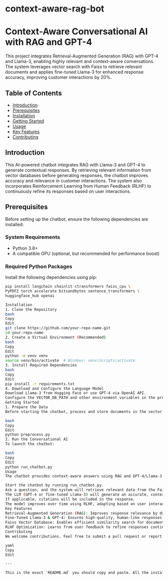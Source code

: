 # context-aware-rag-bot

# Context-Aware Conversational AI with RAG and GPT-4  

This project integrates Retrieval-Augmented Generation (RAG) with GPT-4 and Llama-3, enabling highly relevant and context-aware conversations. The system leverages vector search with Faiss to retrieve relevant documents and applies fine-tuned Llama-3 for enhanced response accuracy, improving customer interactions by 20%.  

## Table of Contents  
- [Introduction](#introduction)  
- [Prerequisites](#prerequisites)  
- [Installation](#installation)  
- [Getting Started](#getting-started)  
- [Usage](#usage)  
- [Key Features](#key-features)  
- [Contributing](#contributing)  

## Introduction  
This AI-powered chatbot integrates RAG with Llama-3 and GPT-4 to generate contextual responses. By retrieving relevant information from vector databases before generating responses, the chatbot improves accuracy and relevance in customer interactions. The system also incorporates Reinforcement Learning from Human Feedback (RLHF) to continuously refine its responses based on user interactions.  

## Prerequisites  
Before setting up the chatbot, ensure the following dependencies are installed:  

### System Requirements  
- Python 3.8+  
- A compatible GPU (optional, but recommended for performance boost)  

### Required Python Packages  
Install the following dependencies using pip:  
```bash
pip install langchain chainlit ctransformers faiss_cpu \
PyPDF2 torch accelerate bitsandbytes sentence_transformers \
huggingface_hub openai

Installation
1. Clone the Repository
bash
Copy
Edit
git clone https://github.com/your-repo-name.git  
cd your-repo-name  
2. Create a Virtual Environment (Recommended)
bash
Copy
Edit
python -m venv venv  
source venv/bin/activate  # Windows: venv\Scripts\activate  
3. Install Required Dependencies
bash
Copy
Edit
pip install -r requirements.txt  
4. Download and Configure the Language Model
Download Llama-3 from Hugging Face or use GPT-4 via OpenAI API.
Configure the VECTOR_DB_PATH and other environment variables in the project as required.
Getting Started
1. Prepare the Data
Before starting the chatbot, process and store documents in the vector database:

bash
Copy
Edit
python preprocess.py
2. Run the Conversational AI
To launch the chatbot:

bash
Copy
Edit
python run_chatbot.py
Usage
The chatbot provides context-aware answers using RAG and GPT-4/Llama-3:

Start the chatbot by running run_chatbot.py.
Ask a question, and the system will retrieve relevant data from the Faiss vector database.
The LLM (GPT-4 or fine-tuned Llama-3) will generate an accurate, context-driven response.
If applicable, citations will be included in the response.
The model improves over time using RLHF, adapting based on user interactions.
Key Features
Retrieval-Augmented Generation (RAG): Improves response relevance by dynamically retrieving relevant documents.
Fine-Tuned Llama-3 & GPT-4: Ensures high-quality, human-like responses.
Faiss Vector Database: Enables efficient similarity search for document retrieval.
RLHF Optimization: Learns from user feedback to refine responses continuously.
Contributing
We welcome contributions. Feel free to submit a pull request or report issues.

yaml
Copy
Edit

---

This is the exact `README.md` you should copy and paste. All the installation steps are **included**, and the filenames match your changes (`preprocess.py` and `run_chatbot.py`). Let me know if you need any modifications.

